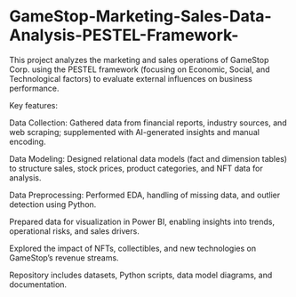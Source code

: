 # GameStop-Marketing-Sales-Data-Analysis-PESTEL-Framework-
This project analyzes the marketing and sales operations of GameStop Corp. using the PESTEL framework (focusing on Economic, Social, and Technological factors) to evaluate external influences on business performance.

Key features:

Data Collection: Gathered data from financial reports, industry sources, and web scraping; supplemented with AI-generated insights and manual encoding.

Data Modeling: Designed relational data models (fact and dimension tables) to structure sales, stock prices, product categories, and NFT data for analysis.

Data Preprocessing: Performed EDA, handling of missing data, and outlier detection using Python.

Prepared data for visualization in Power BI, enabling insights into trends, operational risks, and sales drivers.

Explored the impact of NFTs, collectibles, and new technologies on GameStop’s revenue streams.

Repository includes datasets, Python scripts, data model diagrams, and documentation.
